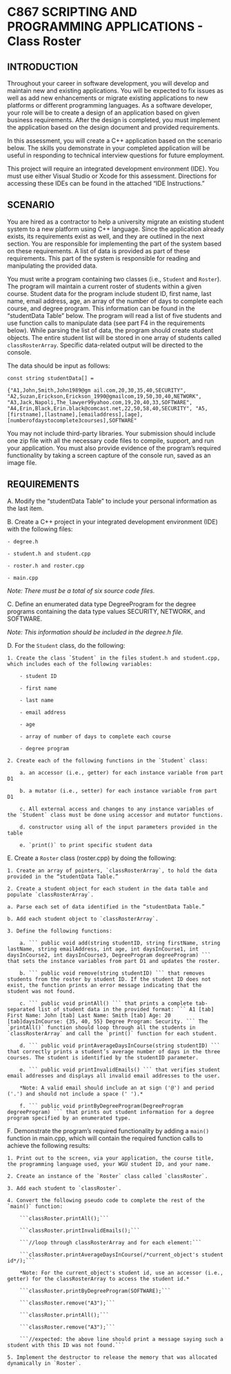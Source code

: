 # C867 SCRIPTING AND PROGRAMMING APPLICATIONS - Class Roster

## INTRODUCTION

Throughout your career in software development, you will develop and maintain new and existing applications. You will be expected to fix issues as well as add new enhancements or migrate existing applications to new platforms or different programming languages. As a software developer, your role will be to create a design of an application based on given business requirements. After the design is completed, you must implement the application based on the design document and provided requirements.

In this assessment, you will create a C++ application based on the scenario below. The skills you demonstrate in your completed application will be useful in responding to technical interview questions for future employment. 

This project will require an integrated development environment (IDE). You must use either Visual Studio or Xcode for this assessment. Directions for accessing these IDEs can be found in the attached “IDE Instructions.”

## SCENARIO

You are hired as a contractor to help a university migrate an existing student system to a new platform using C++ language. Since the application already exists, its requirements exist as well, and they are outlined in the next section. You are responsible for implementing the part of the system based on these requirements. A list of data is provided as part of these requirements. This part of the system is responsible for reading and manipulating the provided data.

You must write a program containing two classes (i.e., `Student` and `Roster`). The program will maintain a current roster of students within a given course. Student data for the program include student ID, first name, last name, email address, age, an array of the number of days to complete each course, and degree program. This information can be found in the “studentData Table” below. The program will read a list of five students and use function calls to manipulate data (see part F4 in the requirements below). While parsing the list of data, the program should create student objects. The entire student list will be stored in one array of students called `classRosterArray`. Specific data-related output will be directed to the console.

The data should be input as follows:

```const string studentData[] = ```

``` {"A1,John,Smith,John1989@gm ail.com,20,30,35,40,SECURITY", "A2,Suzan,Erickson,Erickson_1990@gmailcom,19,50,30,40,NETWORK", "A3,Jack,Napoli,The_lawyer99yahoo.com,19,20,40,33,SOFTWARE", "A4,Erin,Black,Erin.black@comcast.net,22,50,58,40,SECURITY", "A5,[firstname],[lastname],[emailaddress],[age], [numberofdaystocomplete3courses],SOFTWARE" ```

You may not include third-party libraries. Your submission should include one zip file with all the necessary code files to compile, support, and run your application. You must also provide evidence of the program’s required functionality by taking a screen capture of the console run, saved as an image file.

## REQUIREMENTS

A. Modify the “studentData Table” to include your personal information as the last item.

B. Create a C++ project in your integrated development environment (IDE) with the following files:

    - degree.h

    - student.h and student.cpp

    - roster.h and roster.cpp

    - main.cpp


*Note: There must be a total of six source code files.*

C. Define an enumerated data type DegreeProgram for the degree programs containing the data type values SECURITY, NETWORK, and SOFTWARE.

*Note: This information should be included in the degree.h file.*

D. For the `Student` class, do the following:

    1. Create the class `Student` in the files student.h and student.cpp, which includes each of the following variables:

        - student ID

        - first name

        - last name

        - email address

        - age

        - array of number of days to complete each course

        - degree program

    2. Create each of the following functions in the `Student` class:

        a. an accessor (i.e., getter) for each instance variable from part D1

        b. a mutator (i.e., setter) for each instance variable from part D1

        c. All external access and changes to any instance variables of the `Student` class must be done using accessor and mutator functions.

        d. constructor using all of the input parameters provided in the table

        e. `print()` to print specific student data

E. Create a `Roster` class (roster.cpp) by doing the following:

    1. Create an array of pointers, `classRosterArray`, to hold the data provided in the “studentData Table.”

    2. Create a student object for each student in the data table and populate `classRosterArray`.

    a. Parse each set of data identified in the “studentData Table.”

    b. Add each student object to `classRosterArray`.

    3. Define the following functions:

        a. ``` public void add(string studentID, string firstName, string lastName, string emailAddress, int age, int daysInCourse1, int daysInCourse2, int daysInCourse3, DegreeProgram degreeProgram) ``` that sets the instance variables from part D1 and updates the roster.

        b. ``` public void remove(string studentID) ``` that removes students from the roster by student ID. If the student ID does not exist, the function prints an error message indicating that the student was not found.

        c. ``` public void printAll() ``` that prints a complete tab-separated list of student data in the provided format: ``` A1 [tab] First Name: John [tab] Last Name: Smith [tab] Age: 20 [tab]daysInCourse: {35, 40, 55} Degree Program: Security. ``` The `printAll()` function should loop through all the students in `classRosterArray` and call the `print()` function for each student.

        d. ``` public void printAverageDaysInCourse(string studentID) ``` that correctly prints a student’s average number of days in the three courses. The student is identified by the studentID parameter.

        e. ``` public void printInvalidEmails() ``` that verifies student email addresses and displays all invalid email addresses to the user.

        *Note: A valid email should include an at sign ('@') and period ('.') and should not include a space (' ').*

        f. ``` public void printByDegreeProgram(DegreeProgram degreeProgram) ``` that prints out student information for a degree program specified by an enumerated type.

F. Demonstrate the program’s required functionality by adding a `main()` function in main.cpp, which will contain the required function calls to achieve the following results:

    1. Print out to the screen, via your application, the course title, the programming language used, your WGU student ID, and your name.
    
    2. Create an instance of the `Roster` class called `classRoster`.
    
    3. Add each student to `classRoster`.
    
    4. Convert the following pseudo code to complete the rest of the `main()` function:
    
        ```classRoster.printAll();```
        
        ```classRoster.printInvalidEmails();```
        
        ```//loop through classRosterArray and for each element:```
        
        ```classRoster.printAverageDaysInCourse(/*current_object's student id*/);```
        
        *Note: For the current_object's student id, use an accessor (i.e., getter) for the classRosterArray to access the student id.*
        
        ```classRoster.printByDegreeProgram(SOFTWARE);```
        
        ```classRoster.remove("A3");```
        
        ```classRoster.printAll();```
        
        ```classRoster.remove("A3");```
        
        ```//expected: the above line should print a message saying such a student with this ID was not found.```
        
    5. Implement the destructor to release the memory that was allocated dynamically in `Roster`.

    